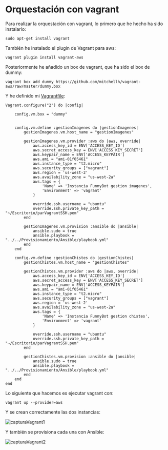 # Orquestación con vagrant

Para realizar la orquestación con vagrant, lo primero que he hecho ha sido instalarlo:

```
sudo apt-get install vagrant

```

También he instalado el plugin de Vagrant para aws:

```
vagrant plugin install vagrant-aws
```

Posteriormente he añadido un box de vagrant, que ha sido el box de dummy:

```
vagrant box add dummy https://github.com/mitchellh/vagrant-aws/raw/master/dummy.box
```

Y he definido mi [Vagrantfile](https://github.com/pedrogazquez/FunnyBot/blob/master/Orquestacion/Vagrant/Vagrantfile):

```
Vagrant.configure("2") do |config|
	
	config.vm.box = "dummy"

		
	config.vm.define :gestionImagenes do |gestionImagenes|
		gestionImagenes.vm.host_name = "gestionImagenes"
			
		gestionImagenes.vm.provider :aws do |aws, override|
			aws.access_key_id = ENV['ACCESS_KEY_ID']
			aws.secret_access_key = ENV['ACCESS_KEY_SECRET']
			aws.keypair_name = ENV['ACCESS_KEYPAIR']
			aws.ami = "ami-01f05461"
			aws.instance_type = "t2.micro"
			aws.security_groups = ["vagrant"]
			aws.region = 'us-west-2'
			aws.availability_zone = "us-west-2a" 
			aws.tags = {
				'Name' => 'Instancia FunnyBot gestion imagenes',
				'Environment' => 'vagrant'
			}
			
			override.ssh.username = "ubuntu"
			override.ssh.private_key_path = "~/Escritorio/parVagrantSSH.pem"
		end
		
		gestionImagenes.vm.provision :ansible do |ansible|
			ansible.sudo = true
			ansible.playbook = "../../Provisionamiento/Ansible/playbook.yml"
		end
	end
		
	config.vm.define :gestionChistes do |gestionChistes|
		gestionChistes.vm.host_name = "gestionChistes"
			
		gestionChistes.vm.provider :aws do |aws, override|
			aws.access_key_id = ENV['ACCESS_KEY_ID']
			aws.secret_access_key = ENV['ACCESS_KEY_SECRET']
			aws.keypair_name = ENV['ACCESS_KEYPAIR']
			aws.ami = "ami-01f05461"
			aws.instance_type = "t2.micro"
			aws.security_groups = ["vagrant"]
			aws.region = 'us-west-2'
			aws.availability_zone = "us-west-2a"
			aws.tags = {
				'Name' => 'Instancia FunnyBot gestion chistes',
				'Environment' => 'vagrant'
			}
			 
			override.ssh.username = "ubuntu"
			override.ssh.private_key_path = "~/Escritorio/parVagrantSSH.pem"
		end
		
		gestionChistes.vm.provision :ansible do |ansible|
			ansible.sudo = true
			ansible.playbook = "../../Provisionamiento/Ansible/playbook.yml"
		end
	end
end

```

Lo siguiente que hacemos es ejecutar vagrant con:

```
vagrant up --provider=aws
```

Y se crean correctamente las dos instancias:

![capturaVagrant1](http://i1042.photobucket.com/albums/b422/Pedro_Gazquez_Navarrete/dosMaquinasFunc_zpsr2c9irsq.png)

Y también se provisiona cada una con Ansible:

![capturaVagrant2](http://i1042.photobucket.com/albums/b422/Pedro_Gazquez_Navarrete/ejecuPlayBooks_zps9wwxjjxd.png)
